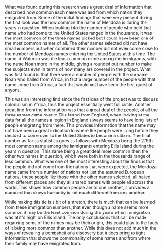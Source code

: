 What was found during this research was a great deal of information that described how common each name was and from which nation they emigrated from. Some of the initial findings that were very present during the first look was the how common the name of Mendoza is during the years in question.  When looking into the number of people who held that name who had come to the United States ranged in the thousands, it was the most common of the three names picked but I could have been one of the most common names of all.  The other names selected did not have small numbers but when combined their number did not even come close to the number of Mendoza names entering the United States at this time.  The name of Waitman was the least common name among the immigrants, with the name Noah more in the middle, giving a rounded out number to make the subjects even in terms of how many are covered in the project.  What was first found is that there were a number of people with the surname Noah who hailed from Africa, in fact a large number of the people with that name come from Africa, a fact that would not have been the first guest of anyone.

This was an interesting find since the first idea of the project was to discuss colonialism in Africa, thus the project essentially went full circle.  Another great find from the information was that a great deal of the people, of all the three names came over to Ellis Island from England, when looking at the data for all the names a region in England always seems to have long lists of people emigrating from there.  This provides information that the name may not have been a great indication to where the people were living before they decided to come over to the United States to become a citizen.  The final number as far as statistics goes as follows with Mendoza being the 279th most common name among the immigrants entering Ellis Island during the years in question.  This name being a great deal more common then the other two names in question, which were both in the thousands range of less common.  What was one of the most interesting about the finds is that the people did not come from the nations that were expected, the Mendoza name came from a number of nations not just the assumed European nations, these people like those with the other names selected, all hailed from different places and they all shared names with people all across the world.  This shows how common people are to one another, it provides a standard that shows humanity is not much different from one another.

 While making this tie is a bit of a stretch, there is much that can be learned from these immigration numbers, that even though a name seems more common it may be the least common during the years when immigration was at it's hight on Ellis Island.  The only conclusions that can be made regarding some of the names may be their origin, this could play to the facts of it being more common than another.  While this does not add much in the ways of revealing a bombshell of a discovery but it does bring to light information that shows the commonality of some names and from where their family may have emigrated from.  
